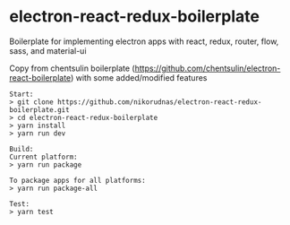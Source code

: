 # electron-react-redux-boilerplate

Boilerplate for implementing electron apps with react, redux, router, flow, sass, and material-ui

Copy from chentsulin boilerplate (https://github.com/chentsulin/electron-react-boilerplate) with some added/modified features

```
Start:
> git clone https://github.com/nikorudnas/electron-react-redux-boilerplate.git
> cd electron-react-redux-boilerplate
> yarn install
> yarn run dev
```

```
Build:
Current platform:
> yarn run package

To package apps for all platforms:
> yarn run package-all
```

```
Test:
> yarn test
```
